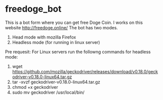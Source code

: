 # freedoge_bot
This is a bot form where you can get free Doge Coin. I works on this website http://freedoge.online/ The bot has two modes.
1) Head mode with mozilla Firefox
2) Headless mode (for running in linux server)

Pre requesit:
For Linux servers run the followng commands for headless mode:
1) wget https://github.com/mozilla/geckodriver/releases/download/v0.18.0/geckodriver-v0.18.0-linux64.tar.gz
2) tar -xvzf geckodriver-v0.18.0-linux64.tar.gz
3) chmod +x geckodriver
4) sudo mv geckodriver /usr/local/bin/


